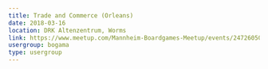 ```yaml
---
title: Trade and Commerce (Orleans)
date: 2018-03-16
location: DRK Altenzentrum, Worms
link: https://www.meetup.com/Mannheim-Boardgames-Meetup/events/247260501/
usergroup: bogama
type: usergroup
---
```

